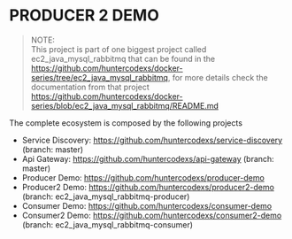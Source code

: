 # PRODUCER 2 DEMO

> NOTE:<br>
> This project is part of one biggest project called ec2_java_mysql_rabbitmq that can be found in the 
> https://github.com/huntercodexs/docker-series/tree/ec2_java_mysql_rabbitmq, for more details check the documentation
> from that project https://github.com/huntercodexs/docker-series/blob/ec2_java_mysql_rabbitmq/README.md

The complete ecosystem is composed by the following projects

- Service Discovery: https://github.com/huntercodexs/service-discovery (branch: master)
- Api Gateway: https://github.com/huntercodexs/api-gateway (branch: master)
- Producer Demo: https://github.com/huntercodexs/producer-demo
- Producer2 Demo: https://github.com/huntercodexs/producer2-demo (branch: ec2_java_mysql_rabbitmq-producer)
- Consumer Demo: https://github.com/huntercodexs/consumer-demo
- Consumer2 Demo: https://github.com/huntercodexs/consumer2-demo (branch: ec2_java_mysql_rabbitmq-consumer)
